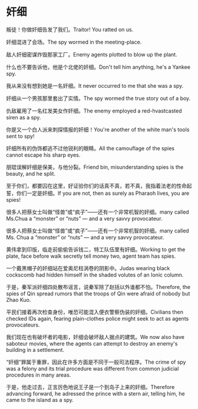 # 奸细

<p><span class="chinese">叛徒！你做奸细告发了我们。</span><span class="english">Traitor! You ratted on us.</span></p>

<p><span class="chinese">奸细混进了会场。</span><span class="english">The spy wormed in the meeting-place.</span></p>

<p><span class="chinese">敌人奸细密谋炸毁那家工厂。</span><span class="english">Enemy agents plotted to blow up the plant.</span></p>

<p><span class="chinese">什么也不要告诉他，他是个北佬的奸细。</span><span class="english">Don't tell him anything, he's a Yankee spy.</span></p>

<p><span class="chinese">我从来没有想到她是一名奸细。</span><span class="english">It never occurred to me that she was a spy.</span></p>

<p><span class="chinese">奸细从一个男孩那里套出了实情。</span><span class="english">The spy wormed the true story out of a boy.</span></p>

<p><span class="chinese">仇敌雇用了一名红发美女作奸细。</span><span class="english">The enemy employed a red-hvastcasted siren as a spy.</span></p>

<p><span class="chinese">你是又一个白人派来刺探情报的奸细！</span><span class="english">You're another of the white man's tools sent to spy!</span></p>

<p><span class="chinese">奸细所有的伪饰都逃不过他锐利的眼睛。</span><span class="english">All the camouflage of the spies cannot escape his sharp eyes.</span></p>

<p><span class="chinese">朋琨误解奸细是保美，与他分裂。</span><span class="english">Friend bin, misunderstanding spies is the beauty, and he split.</span></p>

<p><span class="chinese">至于你们，都要囚在这里，好证验你们的话真不真，若不真，我指着法老的性命起誓，你们一定是奸细。</span><span class="english">If you are not, then as surely as Pharaoh lives, you are spies!</span></p>

<p><span class="chinese">很多人把蔡女士叫做“怪兽”或“疯子”——还有一个非常机智的奸细。</span><span class="english">many called Ms.Chua a “monster” or “nuts” — and a very savvy provocateur.</span></p>

<p><span class="chinese">很多人把蔡女士叫做“怪兽”或“疯子”——还有一个非常机智的奸细。</span><span class="english">many called Ms. Chua a “monster” or “nuts” — and a very savvy provocateur.</span></p>

<p><span class="chinese">黄伟拿到印版，临走前偷偷告诉钱二，特工队伍里有奸细。</span><span class="english">Working to get the plate, face before walk secretly tell money two, agent team has spies.</span></p>

<p><span class="chinese">一个戴黑帽子的奸细站在爱奥尼柱涡卷的阴影中。</span><span class="english">Judas wearing black cockscomb had hidden himself in the shaded volutes of an Ionic column.</span></p>

<p><span class="chinese">于是，秦军派奸细四处散布谣言，说秦军除了赵括以外谁都不怕。</span><span class="english">Therefore, the spies of Qin spread rumors that the troops of Qin were afraid of nobody but Zhao Kuo.</span></p>

<p><span class="chinese">平民们接着再次检查身份，唯恐可能混入便衣警察伪装的奸细。</span><span class="english">Civilians then checked IDs again, fearing plain-clothes police might seek to act as agents provocateurs.</span></p>

<p><span class="chinese">我们现在也有破坏者的电影，奸细会破坏敌人据点的建筑。</span><span class="english">We now also have saboteur movies, where the agents can attempt to destroy an enemy's building in a settlement.</span></p>

<p><span class="chinese">“奸细”罪属于重罪，因此在许多方面是不同于一般司法程序。</span><span class="english">The crime of spy was a felony and its trial procedure was different from common judicial procedures in many areas.</span></p>

<p><span class="chinese">于是，他走过去，正言厉色地说王子是一个到岛子上来的奸细。</span><span class="english">Therefore advancing forward, he adressed the prince with a stern air, telling him, he came to the island as a spy.</span></p>

